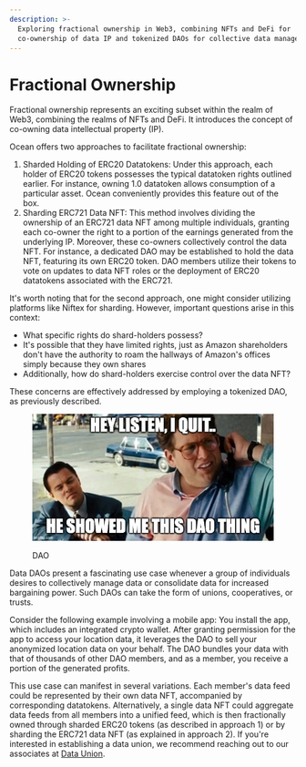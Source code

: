```yaml
---
description: >-
  Exploring fractional ownership in Web3, combining NFTs and DeFi for
  co-ownership of data IP and tokenized DAOs for collective data management.
---
```


# Fractional Ownership

Fractional ownership represents an exciting subset within the realm of Web3, combining the realms of NFTs and DeFi. It introduces the concept of co-owning data intellectual property (IP).

Ocean offers two approaches to facilitate fractional ownership:

1. Sharded Holding of ERC20 Datatokens: Under this approach, each holder of ERC20 tokens possesses the typical datatoken rights outlined earlier. For instance, owning 1.0 datatoken allows consumption of a particular asset. Ocean conveniently provides this feature out of the box.
2. Sharding ERC721 Data NFT: This method involves dividing the ownership of an ERC721 data NFT among multiple individuals, granting each co-owner the right to a portion of the earnings generated from the underlying IP. Moreover, these co-owners collectively control the data NFT. For instance, a dedicated DAO may be established to hold the data NFT, featuring its own ERC20 token. DAO members utilize their tokens to vote on updates to data NFT roles or the deployment of ERC20 datatokens associated with the ERC721.

It's worth noting that for the second approach, one might consider utilizing platforms like Niftex for sharding. However, important questions arise in this context:

* What specific rights do shard-holders possess?
* It's possible that they have limited rights, just as Amazon shareholders don't have the authority to roam the hallways of Amazon's offices simply because they own shares
* Additionally, how do shard-holders exercise control over the data NFT?

These concerns are effectively addressed by employing a tokenized DAO, as previously described.

<figure><img src="../.gitbook/assets/dao.jpeg" alt=""><figcaption><p>DAO</p></figcaption></figure>

Data DAOs present a fascinating use case whenever a group of individuals desires to collectively manage data or consolidate data for increased bargaining power. Such DAOs can take the form of unions, cooperatives, or trusts.

Consider the following example involving a mobile app: You install the app, which includes an integrated crypto wallet. After granting permission for the app to access your location data, it leverages the DAO to sell your anonymized location data on your behalf. The DAO bundles your data with that of thousands of other DAO members, and as a member, you receive a portion of the generated profits.

This use case can manifest in several variations. Each member's data feed could be represented by their own data NFT, accompanied by corresponding datatokens. Alternatively, a single data NFT could aggregate data feeds from all members into a unified feed, which is then fractionally owned through sharded ERC20 tokens (as described in approach 1) or by sharding the ERC721 data NFT (as explained in approach 2). If you're interested in establishing a data union, we recommend reaching out to our associates at [Data Union](https://www.dataunion.app/).
